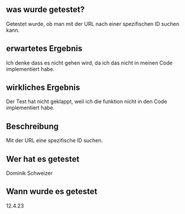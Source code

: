 ## was wurde getestet?
Getestet wurde, ob man mit der URL nach einer spezifischen ID suchen kann.

## erwartetes Ergebnis
Ich denke dass es nicht gehen wird, da ich das nicht in meinen Code implementiert habe.

## wirkliches Ergebnis
Der Test hat nicht geklappt, weil ich die funktion nicht in den Code implementiert habe.

## Beschreibung
Mit der URL eine spezifische ID suchen.

## Wer hat es getestet
Dominik Schweizer

## Wann wurde es getestet
12.4.23